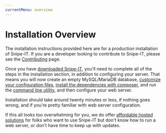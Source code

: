 ```yaml
---
currentMenu: overview
---
```


# Installation Overview

The installation instructions provided here are for a production installation of Snipe-IT. If you are a developer looking to contribute to Snipe-IT, please see the [Contributing](/contributing.html) page.

Once you have [downloaded Snipe-IT](downloading.html), you'll need to complete all of the steps in the installation section, in addition to configuring your server. That means you will now create an empty MySQL/MariaDB database, [customize your configuration files](configuration.html), [install the dependencies with composer](composer.html), and run the [command line utility](command-line.html), and then configure your web server.

Installation should take around twenty minutes or less, if nothing goes wrong, and if you're pretty familiar with web server configuration.

If this all looks too overwhelming for you, we do offer [affordable hosted solutions](http://snipeitapp.com/hosting/) for folks who want to use Snipe-IT but don't know how to run a web server, or don't have time to keep up with updates.
